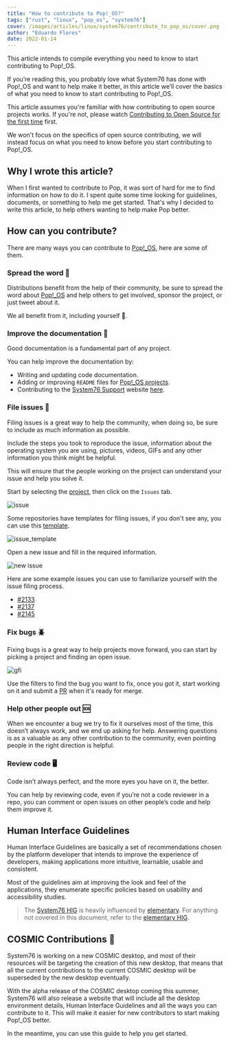 ```yaml
---
title: "How to contribute to Pop!_OS?"
tags: ["rust", "linux", "pop_os", "system76"]
cover: /images/articles/linux/system76/contribute_to_pop_os/cover.png
author: "Eduardo Flores"
date: 2022-01-14
---
```


This article intends to compile everything you need to know to start contributing to Pop!_OS.

If you’re reading this, you probably love what System76 has done with Pop!_OS and want to help make it better, in this article we’ll cover the basics of what you need to know to start contributing to Pop!_OS.

This article assumes you're familiar with how contributing to open source projects works. If you're not, please watch [Contributing to Open Source for the first time](https://youtu.be/c6b6B9oN4Vg) first.

We won't focus on the specifics of open source contributing, we will instead focus on what you need to know before you start contributing to Pop!_OS.

## Why I wrote this article?

When I first wanted to contribute to Pop, it was sort of hard for me to find information on how to do it. I spent quite some time looking for guidelines, documents, or something to help me get started. That's why I decided to write this article, to help others wanting to help make Pop better.

## How can you contribute?

There are many ways you can contribute to [Pop!_OS](https://pop.system76.com/), here are some of them.

### Spread the word 📢

Distributions benefit from the help of their community, be sure to spread the word about [Pop!_OS](https://pop.system76.com/) and help others to get involved, sponsor the project, or just tweet about it.

We all benefit from it, including yourself 🙂.

### Improve the documentation 📄

Good documentation is a fundamental part of any project.

You can help improve the documentation by:
- Writing and updating code documentation.
- Adding or improving `README` files for [Pop!_OS projects](https://github.com/pop-os).
- Contributing to the [System76 Support](https://support.system76.com/) website [here](https://github.com/system76/docs).

### File issues 🚨

Filing issues is a great way to help the community, when doing so, be sure to include as much information as possible.

Include the steps you took to reproduce the issue, information about the operating system you are using, pictures, videos, GIFs and any other information you think might be helpful.

This will ensure that the people working on the project can understand your issue and help you solve it.

Start by selecting the [project](https://github.com/orgs/pop-os/repositories), then click on the `Issues` tab.

![issue](/images/articles/linux/system76/contribute_to_pop_os/issue.png "Issue")

Some repositories have templates for filing issues, if you don't see any, you can use this [template](https://github.com/pop-os/pop/blob/master/.github/ISSUE_TEMPLATE.md).

![issue_template](/images/articles/linux/system76/contribute_to_pop_os/issue_template.png "Issue Template")

Open a new issue and fill in the required information.

![new issue](/images/articles/linux/system76/contribute_to_pop_os/new_issue.png "New Issue")

Here are some example issues you can use to familiarize yourself with the issue filing process.

- [#2133](https://github.com/pop-os/pop/issues/2133)
- [#2137](https://github.com/pop-os/pop/issues/2137)
- [#2145](https://github.com/pop-os/pop/issues/2145)

### Fix bugs 🪲

Fixing bugs is a great way to help projects move forward, you can start by picking a project and finding an open issue.

![gfi](/images/articles/linux/system76/contribute_to_pop_os/gfi.png "Good First Issue")

Use the filters to find the bug you want to fix, once you got it, start working on it and submit a [PR](https://docs.github.com/en/pull-requests/collaborating-with-pull-requests/proposing-changes-to-your-work-with-pull-requests/about-pull-requests) when it's ready for merge.

### Help other people out 🆘

When we encounter a bug we try to fix it ourselves most of the time, this doesn’t always work, and we end up asking for help. Answering questions is as a valuable as any other contribution to the community, even pointing people in the right direction is helpful.

### Review code 🖥️

Code isn’t always perfect, and the more eyes you have on it, the better.

You can help by reviewing code, even if you’re not a code reviewer in a repo, you can comment or open issues on other people’s code and help them improve it.

## Human Interface Guidelines

Human Interface Guidelines are basically a set of recommendations chosen by the platform developer that intends to improve the experience of developers, making applications more intuitive, learnable, usable and consistent.

Most of the guidelines aim at improving the look and feel of the applications, they enumerate specific policies based on usability and accessibility studies.

> The [System76 HIG](https://system76.github.io/shig/) is heavily influenced by [elementary](https://elementary.io). For anything not covered in this document, refer to the [elementary HIG](https://docs.elementary.io/hig).

## COSMIC Contributions 🌌

System76 is working on a new COSMIC desktop, and most of their resources will be targeting the creation of this new desktop, that means that all the current contributions to the current COSMIC desktop will be superseded by the new desktop eventually.

With the alpha release of the COSMIC desktop coming this summer, System76 will also release a website that will include all the desktop environment details, Human Interface Guidelines and all the ways you can contribute to it. This will make it easier for new contributors to start making Pop!_OS better.

In the meantime, you can use this guide to help you get started.
